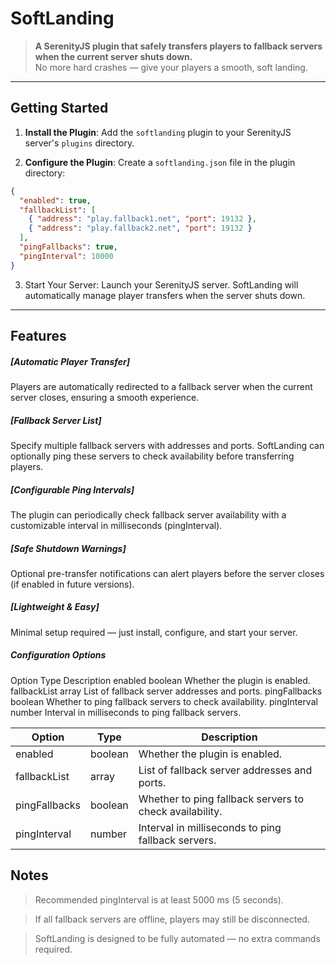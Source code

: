 # SoftLanding

> **A SerenityJS plugin that safely transfers players to fallback servers when the current server shuts down.**  
> No more hard crashes — give your players a smooth, soft landing.

---

## Getting Started

1. **Install the Plugin**: Add the `softlanding` plugin to your SerenityJS server's `plugins` directory.

2. **Configure the Plugin**: Create a `softlanding.json` file in the plugin directory:

```json
{
  "enabled": true,
  "fallbackList": [
    { "address": "play.fallback1.net", "port": 19132 },
    { "address": "play.fallback2.net", "port": 19132 }
  ],
  "pingFallbacks": true,
  "pingInterval": 10000
}
```

3. Start Your Server: Launch your SerenityJS server. SoftLanding will automatically manage player transfers when the server shuts down.

---

## Features

##### [Automatic Player Transfer]

Players are automatically redirected to a fallback server when the current server closes, ensuring a smooth experience.

##### [Fallback Server List]

Specify multiple fallback servers with addresses and ports. SoftLanding can optionally ping these servers to check availability before transferring players.

##### [Configurable Ping Intervals]

The plugin can periodically check fallback server availability with a customizable interval in milliseconds (pingInterval).

##### [Safe Shutdown Warnings]

Optional pre-transfer notifications can alert players before the server closes (if enabled in future versions).

##### [Lightweight & Easy]

Minimal setup required — just install, configure, and start your server.

##### Configuration Options

Option Type Description
enabled boolean Whether the plugin is enabled.
fallbackList array List of fallback server addresses and ports.
pingFallbacks boolean Whether to ping fallback servers to check availability.
pingInterval number Interval in milliseconds to ping fallback servers.

| Option        | Type    | Description                                             |
| ------------- | ------- | ------------------------------------------------------- |
| enabled       | boolean | Whether the plugin is enabled.                          |
| fallbackList  | array   | List of fallback server addresses and ports.            |
| pingFallbacks | boolean | Whether to ping fallback servers to check availability. |
| pingInterval  | number  | Interval in milliseconds to ping fallback servers.      |

## Notes

> Recommended pingInterval is at least 5000 ms (5 seconds).

> If all fallback servers are offline, players may still be disconnected.

> SoftLanding is designed to be fully automated — no extra commands required.
